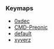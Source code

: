 ### Keymaps

* [0xdec](keymaps/0xdec/)
* [CMD-Preonic](keymaps/CMD-Preonic/)
* [default](keymaps/default/)
* [xyverz](keymaps/xyverz/)
